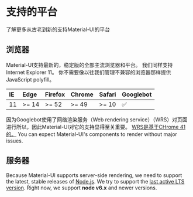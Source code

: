 # 支持的平台

<p class="description">了解更多从古老到新的支持Material-UI的平台</p>

## 浏览器

Material-UI支持最新的，稳定版的全部主流浏览器和平台。 我们同样支持Internet Explorer 11。 你不需要像以往我们管理不兼容的浏览器那样提供JavaScript polyfill。

| IE | Edge  | Firefox | Chrome | Safari | Googlebot |
|:-- |:----- |:------- |:------ |:------ |:--------- |
| 11 | >= 14 | >= 52   | >= 49  | >= 10  | ✅         |

因为Googlebot使用了网络渲染服务（Web rendering service）（WRS）对页面进行所以，因此Material-UI对它的支持显得至关重要。 [WRS是基于CHrome 41的。](https://developers.google.com/search/docs/guides/rendering) You can expect Material-UI's components to render without major issues.

## 服务器

Because Material-UI supports server-side rendering, we need to support the latest, stable releases of [Node.js](https://github.com/nodejs/node). We try to support the [last active LTS version](https://github.com/nodejs/Release#lts-schedule1). Right now, we support **node v6.x** and newer versions.
